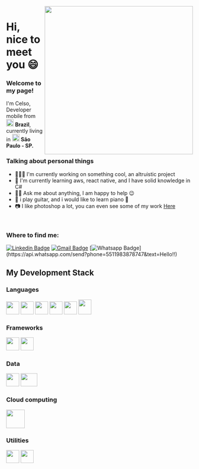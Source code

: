 <img align="right" width="400" height="400" src="https://raw.githubusercontent.com/urielcaire/aprendamd/master/imgs/solaire.gif">

<h1>Hi, nice to meet you 😄</h1> 

<h3>Welcome to my page!</h3>
<p>I'm Celso, Developer mobile from <img src="https://cdn.countryflags.com/thumbs/brazil/flag-round-250.png" width=20 height=20> <b>Brazil</b>, 
currently living in <img src="https://upload.wikimedia.org/wikipedia/commons/thumb/1/1a/Bras%C3%A3o_do_estado_de_S%C3%A3o_Paulo.svg/1200px-Bras%C3%A3o_do_estado_de_S%C3%A3o_Paulo.svg.png" width=20 height=20> <b>São Paulo - SP.</b></p>

<h3>Talking about personal things</h3>
<ul>
  <li>👨🏻‍💻 I'm currently working on something cool, an altruistic project</li>
  <li>🌱 I'm currently learning aws, react native, and I have solid knowledge in C# </li>
  <li>🧏🏼 Ask me about anything, I am happy to help 😉</li>
  <li>🎸 i play guitar, and i would like to learn piano 🎹</li>
  <li>📷 I like photoshop a lot, you can even see some of my work <a href="https://www.deviantart.com/nearghale">Here</a></li>
</ul>
</br>

<h3>Where to find me:</h3>

  [![Linkedin Badge](https://img.shields.io/badge/-LinkedIn-blue?style=flat-square&logo=Linkedin&logoColor=white&link=https://www.linkedin.com/in/celsoavelinoaraujo/)](https://www.linkedin.com/in/celsoavelinoaraujo/)
   [![Gmail Badge](https://img.shields.io/badge/-Gmail-c14438?style=flat-square&logo=Gmail&logoColor=white&link=mailto:celsodeveloper13@gmail.com&link=mailto:celsodeveloper13@gmail.com)](mailto:celsodeveloper13@gmail.com)
   [![Whatsapp Badge](https://img.shields.io/badge/-Whatsapp-4CA143?style=flat-square&labelColor=4CA143&logo=whatsapp&logoColor=white&link=https://api.whatsapp.com/send?phone=5511983878747&text=Hello!)](https://api.whatsapp.com/send?phone=5511983878747&text=Hello!!)
   
<h2>My Development Stack</h2>
   
<h3>Languages</h3>
<p>
<img src="https://cdn.iconscout.com/icon/free/png-512/c-programming-569564.png" width=35 height=35/>
<img src="https://cdn.iconscout.com/icon/free/png-512/csharp-1-1175241.png" width=35 height=35/>
<img src="https://pcodinomebzero.neocities.org/Imagens/javascript1.png" width=35 height=35/>
<img src="https://images.vexels.com/media/users/3/166401/isolated/preview/b82aa7ac3f736dd78570dd3fa3fa9e24-iacute-cone-da-linguagem-de-programa-ccedil-atilde-o-java-by-vexels.png" width=35 height=35/>
<img src="https://image.flaticon.com/icons/png/512/732/732212.png" width=35 height=35/>
<img src="https://cdn.iconscout.com/icon/free/png-256/css-118-569410.png" width=35 height=40/></p>

<h3>Frameworks</h3>
<p>
<img src="https://appmasters.io/static/react-47ce6e77f039020ee2e76a10c1e988e9.png" width=35 height=35/>
<img src="https://upload.wikimedia.org/wikipedia/commons/thumb/e/ee/.NET_Core_Logo.svg/1200px-.NET_Core_Logo.svg.png" width=35 height=35/>
</p> 

<h3>Data</h3>
 <p>
<img src="https://img.icons8.com/color/452/mongodb.png" width=35 height=35 />
<img src="https://img.icons8.com/color/452/microsoft-sql-server.png" width=45 height=35 />
</p>

<h3>Cloud computing</h3>
 <p>
<img src="https://futurumresearch.com/wp-content/uploads/2020/01/aws-logo.png" width=50 height=50 />
</p>
  
<h3>Utilities</h3>
 <p>
<img src="https://seeklogo.com/images/P/postman-logo-F43375A2EB-seeklogo.com.png" width=35 height=35 />
<img src="https://icons.iconarchive.com/icons/papirus-team/papirus-apps/512/insomnia-icon.png" width=35 height=35 />
</p>
   




